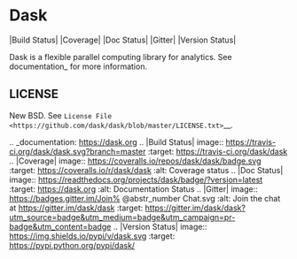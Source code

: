 # Dask

|Build Status| |Coverage| |Doc Status| |Gitter| |Version Status|

Dask is a flexible parallel computing library for analytics. See documentation_ for more information.

## LICENSE

New BSD. See `License File <https://github.com/dask/dask/blob/master/LICENSE.txt>`__.

.. _documentation: https://dask.org .. |Build Status| image:: https://travis-ci.org/dask/dask.svg?branch=master :target: https://travis-ci.org/dask/dask .. |Coverage| image:: https://coveralls.io/repos/dask/dask/badge.svg :target: https://coveralls.io/r/dask/dask :alt: Coverage status .. |Doc Status| image:: https://readthedocs.org/projects/dask/badge/?version=latest :target: https://dask.org :alt: Documentation Status .. |Gitter| image:: https://badges.gitter.im/Join% @abstr_number Chat.svg :alt: Join the chat at https://gitter.im/dask/dask :target: https://gitter.im/dask/dask?utm_source=badge&utm_medium=badge&utm_campaign=pr-badge&utm_content=badge .. |Version Status| image:: https://img.shields.io/pypi/v/dask.svg :target: https://pypi.python.org/pypi/dask/
